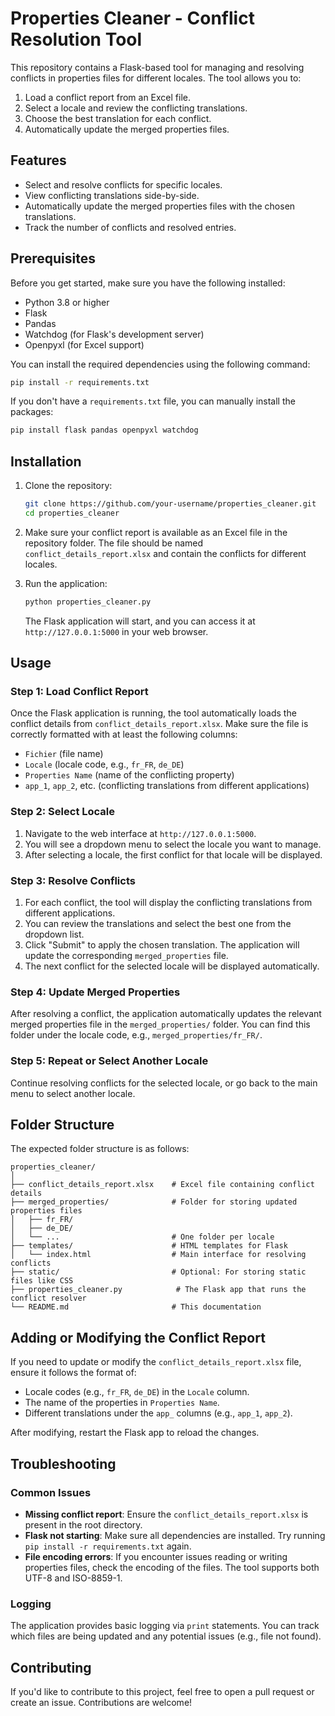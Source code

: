 
# Properties Cleaner - Conflict Resolution Tool

This repository contains a Flask-based tool for managing and resolving conflicts in properties files for different locales. The tool allows you to:

1. Load a conflict report from an Excel file.
2. Select a locale and review the conflicting translations.
3. Choose the best translation for each conflict.
4. Automatically update the merged properties files.

## Features

- Select and resolve conflicts for specific locales.
- View conflicting translations side-by-side.
- Automatically update the merged properties files with the chosen translations.
- Track the number of conflicts and resolved entries.

## Prerequisites

Before you get started, make sure you have the following installed:

- Python 3.8 or higher
- Flask
- Pandas
- Watchdog (for Flask's development server)
- Openpyxl (for Excel support)

You can install the required dependencies using the following command:

```bash
pip install -r requirements.txt
```

If you don't have a `requirements.txt` file, you can manually install the packages:

```bash
pip install flask pandas openpyxl watchdog
```

## Installation

1. Clone the repository:
    ```bash
    git clone https://github.com/your-username/properties_cleaner.git
    cd properties_cleaner
    ```

2. Make sure your conflict report is available as an Excel file in the repository folder. The file should be named `conflict_details_report.xlsx` and contain the conflicts for different locales.

3. Run the application:
    ```bash
    python properties_cleaner.py
    ```

    The Flask application will start, and you can access it at `http://127.0.0.1:5000` in your web browser.

## Usage

### Step 1: Load Conflict Report

Once the Flask application is running, the tool automatically loads the conflict details from `conflict_details_report.xlsx`. Make sure the file is correctly formatted with at least the following columns:
- `Fichier` (file name)
- `Locale` (locale code, e.g., `fr_FR`, `de_DE`)
- `Properties Name` (name of the conflicting property)
- `app_1`, `app_2`, etc. (conflicting translations from different applications)

### Step 2: Select Locale

1. Navigate to the web interface at `http://127.0.0.1:5000`.
2. You will see a dropdown menu to select the locale you want to manage.
3. After selecting a locale, the first conflict for that locale will be displayed.

### Step 3: Resolve Conflicts

1. For each conflict, the tool will display the conflicting translations from different applications.
2. You can review the translations and select the best one from the dropdown list.
3. Click "Submit" to apply the chosen translation. The application will update the corresponding `merged_properties` file.
4. The next conflict for the selected locale will be displayed automatically.

### Step 4: Update Merged Properties

After resolving a conflict, the application automatically updates the relevant merged properties file in the `merged_properties/` folder. You can find this folder under the locale code, e.g., `merged_properties/fr_FR/`.

### Step 5: Repeat or Select Another Locale

Continue resolving conflicts for the selected locale, or go back to the main menu to select another locale.

## Folder Structure

The expected folder structure is as follows:

```
properties_cleaner/
│
├── conflict_details_report.xlsx    # Excel file containing conflict details
├── merged_properties/              # Folder for storing updated properties files
│   ├── fr_FR/
│   ├── de_DE/
│   └── ...                         # One folder per locale
├── templates/                      # HTML templates for Flask
│   └── index.html                  # Main interface for resolving conflicts
├── static/                         # Optional: For storing static files like CSS
├── properties_cleaner.py            # The Flask app that runs the conflict resolver
└── README.md                       # This documentation
```

## Adding or Modifying the Conflict Report

If you need to update or modify the `conflict_details_report.xlsx` file, ensure it follows the format of:
- Locale codes (e.g., `fr_FR`, `de_DE`) in the `Locale` column.
- The name of the properties in `Properties Name`.
- Different translations under the `app_` columns (e.g., `app_1`, `app_2`).

After modifying, restart the Flask app to reload the changes.

## Troubleshooting

### Common Issues

- **Missing conflict report**: Ensure the `conflict_details_report.xlsx` is present in the root directory.
- **Flask not starting**: Make sure all dependencies are installed. Try running `pip install -r requirements.txt` again.
- **File encoding errors**: If you encounter issues reading or writing properties files, check the encoding of the files. The tool supports both UTF-8 and ISO-8859-1.

### Logging

The application provides basic logging via `print` statements. You can track which files are being updated and any potential issues (e.g., file not found).

## Contributing

If you'd like to contribute to this project, feel free to open a pull request or create an issue. Contributions are welcome!

